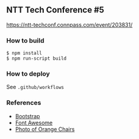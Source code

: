 ## NTT Tech Conference #5

https://ntt-techconf.connpass.com/event/203831/

### How to build

```
$ npm install
$ npm run-script build
```

### How to deploy

See `.github/workflows`

### References

- [Bootstrap](https://getbootstrap.jp/)
- [Font Awesome](https://fontawesome.com/)
- [Photo of Orange Chairs](https://www.pexels.com/photo/photo-of-orange-chairs-722708/)
